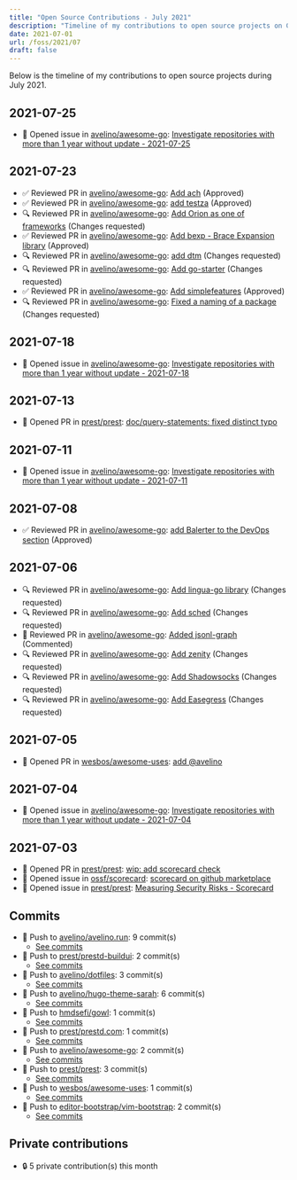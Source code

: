 ```yaml
---
title: "Open Source Contributions - July 2021"
description: "Timeline of my contributions to open source projects on GitHub during July 2021."
date: 2021-07-01
url: /foss/2021/07
draft: false
---
```


Below is the timeline of my contributions to open source projects during July 2021.

## 2021-07-25

- 🐛 Opened issue in [avelino/awesome-go](https://github.com/avelino/awesome-go): [Investigate repositories with more than 1 year without update - 2021-07-25](https://github.com/avelino/awesome-go/issues/3672)

## 2021-07-23

- ✅ Reviewed PR in [avelino/awesome-go](https://github.com/avelino/awesome-go): [Add ach](https://github.com/avelino/awesome-go/pull/3668#pullrequestreview-713539068) (Approved)
- ✅ Reviewed PR in [avelino/awesome-go](https://github.com/avelino/awesome-go): [add testza](https://github.com/avelino/awesome-go/pull/3667#pullrequestreview-713536489) (Approved)
- 🔍 Reviewed PR in [avelino/awesome-go](https://github.com/avelino/awesome-go): [Add Orion as one of frameworks](https://github.com/avelino/awesome-go/pull/3665#pullrequestreview-713534501) (Changes requested)
- ✅ Reviewed PR in [avelino/awesome-go](https://github.com/avelino/awesome-go): [Add bexp - Brace Expansion library](https://github.com/avelino/awesome-go/pull/3663#pullrequestreview-713531679) (Approved)
- 🔍 Reviewed PR in [avelino/awesome-go](https://github.com/avelino/awesome-go): [add dtm](https://github.com/avelino/awesome-go/pull/3662#pullrequestreview-713529209) (Changes requested)
- 🔍 Reviewed PR in [avelino/awesome-go](https://github.com/avelino/awesome-go): [Add go-starter](https://github.com/avelino/awesome-go/pull/3661#pullrequestreview-713527299) (Changes requested)
- ✅ Reviewed PR in [avelino/awesome-go](https://github.com/avelino/awesome-go): [Add simplefeatures](https://github.com/avelino/awesome-go/pull/3660#pullrequestreview-713525700) (Approved)
- 🔍 Reviewed PR in [avelino/awesome-go](https://github.com/avelino/awesome-go): [Fixed a naming of a package](https://github.com/avelino/awesome-go/pull/3659#pullrequestreview-713524181) (Changes requested)

## 2021-07-18

- 🐛 Opened issue in [avelino/awesome-go](https://github.com/avelino/awesome-go): [Investigate repositories with more than 1 year without update - 2021-07-18](https://github.com/avelino/awesome-go/issues/3664)

## 2021-07-13

- 🔀 Opened PR in [prest/prest](https://github.com/prest/prest): [doc/query-statements: fixed distinct typo](https://github.com/prest/prest/pull/570)

## 2021-07-11

- 🐛 Opened issue in [avelino/awesome-go](https://github.com/avelino/awesome-go): [Investigate repositories with more than 1 year without update - 2021-07-11](https://github.com/avelino/awesome-go/issues/3656)

## 2021-07-08

- ✅ Reviewed PR in [avelino/awesome-go](https://github.com/avelino/awesome-go): [add Balerter to the DevOps section](https://github.com/avelino/awesome-go/pull/3654#pullrequestreview-701905099) (Approved)

## 2021-07-06

- 🔍 Reviewed PR in [avelino/awesome-go](https://github.com/avelino/awesome-go): [Add lingua-go library](https://github.com/avelino/awesome-go/pull/3647#pullrequestreview-699712890) (Changes requested)
- 🔍 Reviewed PR in [avelino/awesome-go](https://github.com/avelino/awesome-go): [Add sched](https://github.com/avelino/awesome-go/pull/3644#pullrequestreview-699711748) (Changes requested)
- 💬 Reviewed PR in [avelino/awesome-go](https://github.com/avelino/awesome-go): [Added jsonl-graph](https://github.com/avelino/awesome-go/pull/3643#pullrequestreview-699710506) (Commented)
- 🔍 Reviewed PR in [avelino/awesome-go](https://github.com/avelino/awesome-go): [Add zenity](https://github.com/avelino/awesome-go/pull/3641#pullrequestreview-699707549) (Changes requested)
- 🔍 Reviewed PR in [avelino/awesome-go](https://github.com/avelino/awesome-go): [Add Shadowsocks](https://github.com/avelino/awesome-go/pull/3640#pullrequestreview-699705713) (Changes requested)
- 🔍 Reviewed PR in [avelino/awesome-go](https://github.com/avelino/awesome-go): [Add Easegress](https://github.com/avelino/awesome-go/pull/3634#pullrequestreview-699701606) (Changes requested)

## 2021-07-05

- 🔀 Opened PR in [wesbos/awesome-uses](https://github.com/wesbos/awesome-uses): [add @avelino](https://github.com/wesbos/awesome-uses/pull/1204)

## 2021-07-04

- 🐛 Opened issue in [avelino/awesome-go](https://github.com/avelino/awesome-go): [Investigate repositories with more than 1 year without update - 2021-07-04](https://github.com/avelino/awesome-go/issues/3653)

## 2021-07-03

- 🔀 Opened PR in [prest/prest](https://github.com/prest/prest): [wip: add scorecard check](https://github.com/prest/prest/pull/566)
- 🐛 Opened issue in [ossf/scorecard](https://github.com/ossf/scorecard): [scorecard on github marketplace](https://github.com/ossf/scorecard/issues/653)
- 🐛 Opened issue in [prest/prest](https://github.com/prest/prest): [Measuring Security Risks - Scorecard](https://github.com/prest/prest/issues/565)

## Commits

- 🔨 Push to [avelino/avelino.run](https://github.com/avelino/avelino.run): 9 commit(s)
  - [See commits](https://github.com/avelino/avelino.run/commits?author=avelino&since=2021-07-01T00:00:00Z&until=2021-07-31T23:59:59Z)
- 🔨 Push to [prest/prestd-buildui](https://github.com/prest/prestd-buildui): 2 commit(s)
  - [See commits](https://github.com/prest/prestd-buildui/commits?author=avelino&since=2021-07-01T00:00:00Z&until=2021-07-31T23:59:59Z)
- 🔨 Push to [avelino/dotfiles](https://github.com/avelino/dotfiles): 3 commit(s)
  - [See commits](https://github.com/avelino/dotfiles/commits?author=avelino&since=2021-07-01T00:00:00Z&until=2021-07-31T23:59:59Z)
- 🔨 Push to [avelino/hugo-theme-sarah](https://github.com/avelino/hugo-theme-sarah): 6 commit(s)
  - [See commits](https://github.com/avelino/hugo-theme-sarah/commits?author=avelino&since=2021-07-01T00:00:00Z&until=2021-07-31T23:59:59Z)
- 🔨 Push to [hmdsefi/gowl](https://github.com/hmdsefi/gowl): 1 commit(s)
  - [See commits](https://github.com/hmdsefi/gowl/commits?author=avelino&since=2021-07-01T00:00:00Z&until=2021-07-31T23:59:59Z)
- 🔨 Push to [prest/prestd.com](https://github.com/prest/prestd.com): 1 commit(s)
  - [See commits](https://github.com/prest/prestd.com/commits?author=avelino&since=2021-07-01T00:00:00Z&until=2021-07-31T23:59:59Z)
- 🔨 Push to [avelino/awesome-go](https://github.com/avelino/awesome-go): 2 commit(s)
  - [See commits](https://github.com/avelino/awesome-go/commits?author=avelino&since=2021-07-01T00:00:00Z&until=2021-07-31T23:59:59Z)
- 🔨 Push to [prest/prest](https://github.com/prest/prest): 3 commit(s)
  - [See commits](https://github.com/prest/prest/commits?author=avelino&since=2021-07-01T00:00:00Z&until=2021-07-31T23:59:59Z)
- 🔨 Push to [wesbos/awesome-uses](https://github.com/wesbos/awesome-uses): 1 commit(s)
  - [See commits](https://github.com/wesbos/awesome-uses/commits?author=avelino&since=2021-07-01T00:00:00Z&until=2021-07-31T23:59:59Z)
- 🔨 Push to [editor-bootstrap/vim-bootstrap](https://github.com/editor-bootstrap/vim-bootstrap): 2 commit(s)
  - [See commits](https://github.com/editor-bootstrap/vim-bootstrap/commits?author=avelino&since=2021-07-01T00:00:00Z&until=2021-07-31T23:59:59Z)

## Private contributions

- 🔒 5 private contribution(s) this month

